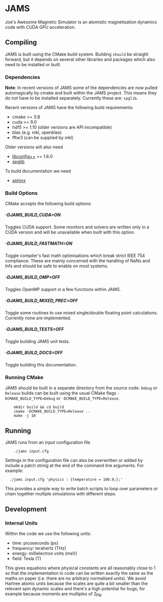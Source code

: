 # JAMS

Joe's Awesome Magnetic Simulator is an atomistic magnetisation dynamics code with CUDA GPU acceleration.

## Compiling

JAMS is built using the CMake build system. Building `should` be straight forward, but it depends on several other
libraries and packages which also need to be installed or built.

### Dependencies

**Note**: In recent versions of JAMS some of the dependencies are now pulled automagically by cmake and built within the JAMS
project. This means they do not have to be installed separately. Currently these are: `spglib`.

Recent versions of JAMS have the following build requirements:

- cmake >= 3.8
- cuda >= 9.0
- hdf5 >= 1.10 (older versions are API incompatible)
- blas (e.g. mkl, openblas)
- fftw3 (can be supplied by mkl)

Older versions will also need 

- [libconfig++](https://hyperrealm.github.io/libconfig/) >= 1.6.0
- [spglib](http://spglib.github.io/spglib/)

To build documentation we need 

- [sphinx](http://sphinx-doc.org)

### Build Options
CMake accepts the following build options:

##### -DJAMS_BUILD_CUDA=ON

Toggles CUDA support. Some monitors and solvers are written only in a CUDA version and will be unavailable when
    built with this option.

##### -DJAMS_BUILD_FASTMATH=ON

Toggle compiler's fast math optimisations which break strict IEEE 754 compliance. These are mainly concerned with the
    handling of NaNs and Infs and should be safe to enable on most systems.

##### -DJAMS_BUILD_OMP=OFF

Toggles OpenMP support in a few functions within JAMS.

##### -DJAMS_BUILD_MIXED_PREC=OFF

Toggle some routines to use mixed single/double floating point calculations. Currently none are implemented.

##### -DJAMS_BUILD_TESTS=OFF

Toggle building JAMS unit tests.

##### -DJAMS_BUILD_DOCS=OFF

Toggle building this documentation.

### Running CMake

JAMS should be built in a separate directory from the source code. `Debug` or `Release` builds can be built using the
usual CMake flags `-DCMAKE_BUILD_TYPE=Debug` or `-DCMAKE_BUILD_TYPE=Release`.

```shell
	mkdir build && cd build
	cmake -DCMAKE_BUILD_TYPE=Release ..
	make -j 10
```

## Running

JAMS runs from an input configuration file

```shell
	./jams input.cfg
```

Settings in the configuration file can also be overwritten or added by include a patch string at the end of the command
line arguments. For example:

```shell
  ./jams input.cfg 'physics : {temperature = 100.0;};'
```

This provides a simple way to write batch scripts to loop over parameters or chain together multiple simulations with
different steps.

## Development

### Internal Units

Within the code we use the following units:

- time: picoseconds (ps)
- frequency: terahertz (THz)
- energy: millielectron volts (meV)
- field: Tesla (T)

This gives equations where physical constants are all reasonably close to 1 so 
that the implementation in code can be written exactly the same as the maths on 
paper (i.e. there are no arbitrary normalised units). We avoid Hartree atomic
units because the scales are quite a bit smaller than the relevant spin dynamic 
scales and there's a high potential for bugs, for example because moments are
multiples of $2\mu_B$.
